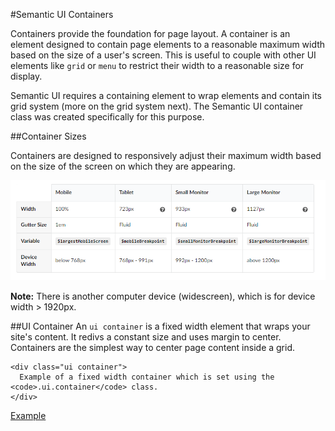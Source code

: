 #Semantic UI Containers

Containers provide the foundation for page layout. A container is an element designed to contain page elements to a reasonable maximum width based 
on the size of a user's screen. This is useful to couple with other UI elements like `grid` or `menu` to restrict their width to a reasonable size for display.

Semantic UI requires a containing element to wrap elements and contain its grid system (more on the grid system next). The Semantic UI container class was 
created specifically for this purpose.

##Container Sizes

Containers are designed to responsively adjust their maximum width based on the size of the screen on which they are appearing.

![](img/container.PNG)

**Note:** There is another computer device (widescreen), which is for device width > 1920px.

##UI Container
An `ui container` is a fixed width element that wraps your site's content. It redivs a constant size and uses margin to center. 
Containers are the simplest way to center page content inside a grid.

~~~
<div class="ui container">
  Example of a fixed width container which is set using the <code>.ui.container</code> class.
</div>
~~~

<a href="archives/Class Htmls/eg1.html" target = "_ blank">Example</a>
